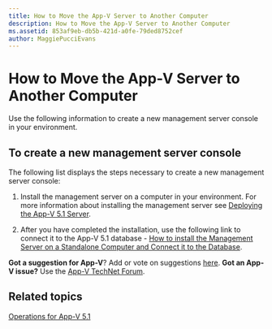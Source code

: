 ```yaml
---
title: How to Move the App-V Server to Another Computer
description: How to Move the App-V Server to Another Computer
ms.assetid: 853af9eb-db5b-421d-a0fe-79ded8752cef
author: MaggiePucciEvans
---
```


# How to Move the App-V Server to Another Computer


Use the following information to create a new management server console in your environment.

## To create a new management server console


The following list displays the steps necessary to create a new management server console:

1.  Install the management server on a computer in your environment. For more information about installing the management server see [Deploying the App-V 5.1 Server](deploying-the-app-v-51-server.md).

2.  After you have completed the installation, use the following link to connect it to the App-V 5.1 database - [How to install the Management Server on a Standalone Computer and Connect it to the Database](how-to-install-the-management-server-on-a-standalone-computer-and-connect-it-to-the-database51.md).

**Got a suggestion for App-V**? Add or vote on suggestions [here](http://appv.uservoice.com/forums/280448-microsoft-application-virtualization). **Got an App-V issue?** Use the [App-V TechNet Forum](https://social.technet.microsoft.com/Forums/home?forum=mdopappv).

## Related topics


[Operations for App-V 5.1](operations-for-app-v-51.md)

 

 






